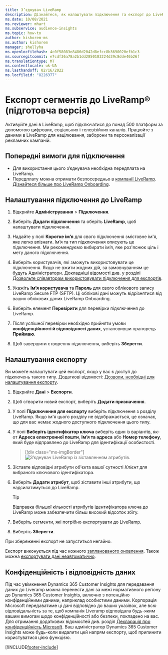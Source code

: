 ```yaml
---
title: З’єднувач LiveRamp
description: Дізнайтеся, як налаштувати підключення та експорт до LiveRamp.
ms.date: 10/08/2021
ms.reviewer: mhart
ms.subservice: audience-insights
ms.topic: how-to
author: kishorem-ms
ms.author: kishorem
manager: shellyha
ms.openlocfilehash: 4c0f58083e8486d2042d8efcc8b3690020efb1c3
ms.sourcegitcommit: e7cdf36a78a2b1dd2850183224d39c8dde46b26f
ms.translationtype: MT
ms.contentlocale: uk-UA
ms.lasthandoff: 02/16/2022
ms.locfileid: "8226377"
---
```

# <a name="export-segments-to-liverampreg-preview"></a>Експорт сегментів до LiveRamp&reg; (підготовча версія)

Активуйте дані в LiveRamp, щоб підключатися до понад 500 платформ за допомогою цифрових, соціальних і телевізійних каналів. Працюйте з даними в LiveRamp для націлювання, заборони та персоналізації рекламних кампаній.

## <a name="prerequisites-for-a-connection"></a>Попередні вимоги для підключення

- Для використання цього з’єднувача необхідна передплата на LiveRamp.
- Передплату можна отримати безпосередньо в [компанії LiveRamp](https://liveramp.com/contact/). [Дізнайтеся більше про LiveRamp Onboarding](https://liveramp.com/our-platform/data-onboarding/).

## <a name="set-up-connection-to-liveramp"></a>Налаштування підключення до LiveRamp

1. Відкрийте **Адміністрування** > **Підключення**.

1. Виберіть **Додати підключення** та оберіть **LiveRamp**, щоб налаштувати підключення.

1. Надайте у полі **Коротке ім’я** для свого підключення змістовне ім'я, яке легко впізнати. Ім’я та тип підключення описують це підключення. Ми рекомендуємо вибирати ім’я, яке роз'яснює ціль і мету даного підключення.

1. Виберіть користувачів, які зможуть використовувати це підключення. Якщо не вжити жодних дій, за замовчуванням це будуть Адміністратори. Докладніші відомості див. у розділі [Дозвольте співавторам використовувати підключення для експортів](connections.md#allow-contributors-to-use-a-connection-for-exports).

1. Укажіть **Ім’я користувача** та **Пароль** для свого облікового запису LiveRamp Secure FTP (SFTP).
Ці облікові дані можуть відрізнятися від ваших облікових даних LiveRamp Onboarding.

1. Виберіть елемент **Перевірити** для перевірки підключення до LiveRamp.

1. Після успішної перевірки необхідно прийняти умови **конфіденційності й відповідності даних**, установивши прапорець **Приймаю**.

1. Щоб завершити створення підключення, виберіть **Зберегти**.

## <a name="configure-an-export"></a>Налаштування експорту

Ви можете налаштувати цей експорт, якщо у вас є доступ до підключень такого типу. Додаткові відомості: [Дозволи, необхідні для налаштування експорту](export-destinations.md#set-up-a-new-export).

1. Відкрийте **Дані** > **Експорти**.

1. Щоб створити новий експорт, виберіть **Додати призначення**.

1. У полі **Підключення для експорту** виберіть підключення з розділу LiveRamp. Якщо ім'я цього розділу не відображається, це означає, що для вас немає жодного доступного підключення цього типу.

1. У полі **Виберіть ідентифікатор ключа** виберіть один із варіантів, як-от **Адреса електронної пошти**, **Ім’я та адреса** або **Номер телефону**, який буде відправлено до LiveRamp для ідентифікації особистості.
   > [!div class="mx-imgBorder"]
   > ![З’єднувач LiveRamp із зіставленням атрибутів.](media/export-liveramp-segments.png "З’єднувач LiveRamp із зіставленням атрибутів")

1. Зіставте відповідні атрибути об'єкта вашої сутності *Клієнт* для вибраного ключового ідентифікатора.

1. Виберіть **Додати атрибут**, щоб зіставити інші атрибути, що надсилатимуться до LiveRamp.

   > [!TIP]
   > Відправка більшої кількості атрибутів ідентифікатора ключа до LiveRamp може забезпечити більш високий відсоток збігу.

1. Виберіть сегменти, які потрібно експортувати до LiveRamp.

1. Виберіть **Зберегти**.

При збереженні експорт не запуститься негайно.

Експорт виконується під час кожного [запланованого оновлення](system.md#schedule-tab). Також можна [експортувати дані неавтоматично](export-destinations.md#run-exports-on-demand). 


## <a name="data-privacy-and-compliance"></a>Конфіденційність і відповідність даних

Під час увімкнення Dynamics 365 Customer Insights для передавання даних до Liveramp можна перенести дані за межі нормативного регіону до Dynamics 365 Customer Insights, включно з потенційно конфіденційними даними, наприклад особистими даними. Корпорація Microsoft передаватиме ці дані відповідно до ваших указівок, але всю відповідальність за те, щоб компанія Liveramp відповідала будь-яким вашим вимогам щодо конфіденційності або безпеки, покладено на вас. Для отримання додаткових відомостей див. розділ [Декларація про конфіденційність Microsoft](https://go.microsoft.com/fwlink/?linkid=396732).
Ваш адміністратор Dynamics 365 Customer Insights може будь-коли видалити цей напрям експорту, щоб припинити користуватися цією функцією.

[!INCLUDE[footer-include](../includes/footer-banner.md)]

